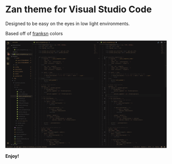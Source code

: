 # Zan theme for Visual Studio Code

Designed to be easy on the eyes in low light environments.

Based off of [franksn](http://dotshare.it/dots/713/) colors

![Preview Zan theme](https://github.com/bjschwa2/Zan/raw/master/example.jpg)

**Enjoy!**
